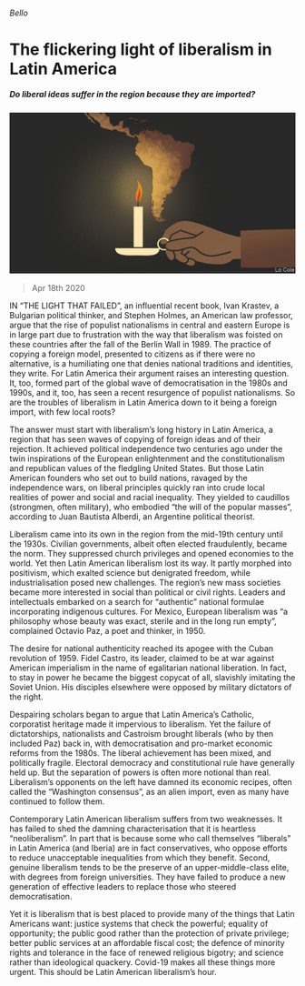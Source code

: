 ###### Bello

# The flickering light of liberalism in Latin America 

##### Do liberal ideas suffer in the region because they are imported? 

![image](images/20200418_AMD001_1.jpg) 

> Apr 18th 2020 

IN “THE LIGHT THAT FAILED”, an influential recent book, Ivan Krastev, a Bulgarian political thinker, and Stephen Holmes, an American law professor, argue that the rise of populist nationalisms in central and eastern Europe is in large part due to frustration with the way that liberalism was foisted on these countries after the fall of the Berlin Wall in 1989. The practice of copying a foreign model, presented to citizens as if there were no alternative, is a humiliating one that denies national traditions and identities, they write. For Latin America their argument raises an interesting question. It, too, formed part of the global wave of democratisation in the 1980s and 1990s, and it, too, has seen a recent resurgence of populist nationalisms. So are the troubles of liberalism in Latin America down to it being a foreign import, with few local roots?

The answer must start with liberalism’s long history in Latin America, a region that has seen waves of copying of foreign ideas and of their rejection. It achieved political independence two centuries ago under the twin inspirations of the European enlightenment and the constitutionalism and republican values of the fledgling United States. But those Latin American founders who set out to build nations, ravaged by the independence wars, on liberal principles quickly ran into crude local realities of power and social and racial inequality. They yielded to caudillos (strongmen, often military), who embodied “the will of the popular masses”, according to Juan Bautista Alberdi, an Argentine political theorist.


Liberalism came into its own in the region from the mid-19th century until the 1930s. Civilian governments, albeit often elected fraudulently, became the norm. They suppressed church privileges and opened economies to the world. Yet then Latin American liberalism lost its way. It partly morphed into positivism, which exalted science but denigrated freedom, while industrialisation posed new challenges. The region’s new mass societies became more interested in social than political or civil rights. Leaders and intellectuals embarked on a search for “authentic” national formulae incorporating indigenous cultures. For Mexico, European liberalism was “a philosophy whose beauty was exact, sterile and in the long run empty”, complained Octavio Paz, a poet and thinker, in 1950.

The desire for national authenticity reached its apogee with the Cuban revolution of 1959. Fidel Castro, its leader, claimed to be at war against American imperialism in the name of egalitarian national liberation. In fact, to stay in power he became the biggest copycat of all, slavishly imitating the Soviet Union. His disciples elsewhere were opposed by military dictators of the right.

Despairing scholars began to argue that Latin America’s Catholic, corporatist heritage made it impervious to liberalism. Yet the failure of dictatorships, nationalists and Castroism brought liberals (who by then included Paz) back in, with democratisation and pro-market economic reforms from the 1980s. The liberal achievement has been mixed, and politically fragile. Electoral democracy and constitutional rule have generally held up. But the separation of powers is often more notional than real. Liberalism’s opponents on the left have damned its economic recipes, often called the “Washington consensus”, as an alien import, even as many have continued to follow them.

Contemporary Latin American liberalism suffers from two weaknesses. It has failed to shed the damning characterisation that it is heartless “neoliberalism”. In part that is because some who call themselves “liberals” in Latin America (and Iberia) are in fact conservatives, who oppose efforts to reduce unacceptable inequalities from which they benefit. Second, genuine liberalism tends to be the preserve of an upper-middle-class elite, with degrees from foreign universities. They have failed to produce a new generation of effective leaders to replace those who steered democratisation.

Yet it is liberalism that is best placed to provide many of the things that Latin Americans want: justice systems that check the powerful; equality of opportunity; the public good rather than the protection of private privilege; better public services at an affordable fiscal cost; the defence of minority rights and tolerance in the face of renewed religious bigotry; and science rather than ideological quackery. Covid-19 makes all these things more urgent. This should be Latin American liberalism’s hour.

